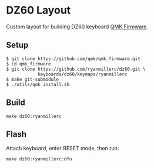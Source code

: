 # DZ60 Layout

Custom layout for building DZ60 keyboard [QMK Firmware](https://github.com/qmk/qmk_firmware).

## Setup

```
$ git clone https://github.com/qmk/qmk_firmware.git
$ cd qmk_firmware
$ git clone https://github.com/ryanmillerc/dz60.git \
            keyboards/dz60/keymaps/ryanmillerc
$ make git-submodule
$ ./utils/qmk_install.sh
```

## Build

```
make dz60:ryanmillerc
```

## Flash

Attach keyboard, enter RESET mode, then run:

```
make dz60:ryanmillerc:dfu
```
